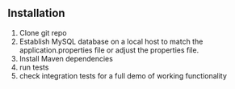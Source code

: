 ## Installation
1. Clone git repo
2. Establish MySQL database on a local host to match the application.properties file or adjust the properties file.
3. Install Maven dependencies
4. run tests
5. check integration tests for a full demo of working functionality
